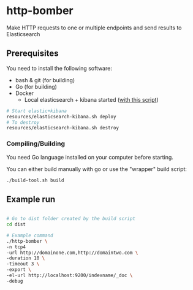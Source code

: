 # http-bomber
Make HTTP requests to one or multiple endpoints and send results to Elasticsearch

## Prerequisites

You need to install the following software:

- bash & git (for building)
- Go (for building)
- Docker
    - Local elasticsearch + kibana started ([with this script](resources/elasticsearch-kibana.sh))

```bash
# Start elastic+kibana
resources/elasticsearch-kibana.sh deploy
# To destroy
resources/elasticsearch-kibana.sh destroy
```

### Compiling/Building

You need Go language installed on your computer before starting.

You can either build manually with go or use the "wrapper" build script:

```bash
./build-tool.sh build
```

## Example run


```bash

# Go to dist folder created by the build script
cd dist

# Example command
./http-bomber \
-n tcp4
-url http://domainone.com,http://domaintwo.com \
-duration 10 \
-timeout 3 \
-export \
-el-url http://localhost:9200/indexname/_doc \
-debug

```
